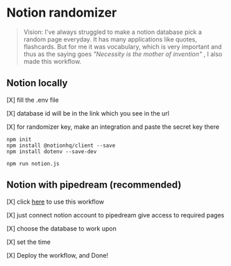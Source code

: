 # Notion randomizer

> Vision: I've always struggled to make a notion database pick a random page everyday. It has many applications like quotes, flashcards. But for me it was vocabulary, which is very important and thus as the saying goes _"Necessity is the mother of invention"_ , I also made this workflow.

## Notion locally

[X] fill the .env file

[X] database id will be in the link which you see in the url

[X] for randomizer key, make an integration and paste the secret key there

```
npm init
npm install @notionhq/client --save
npm install dotenv --save-dev

npm run notion.js
```

## Notion with pipedream (recommended)

[X] click [here](https://pipedream.com/new?h=tch_m1Afrn) to use this workflow

[X] just connect notion account to pipedream give access to required pages

[X] choose the database to work upon

[X] set the time

[X] Deploy the workflow, and Done!
